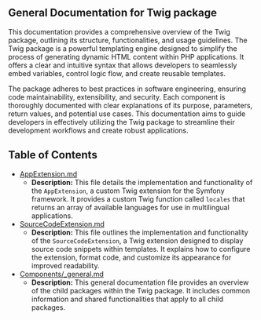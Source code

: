 ## General Documentation for Twig package

This documentation provides a comprehensive overview of the Twig package, outlining its structure, functionalities, and usage guidelines. The Twig package is a powerful templating engine designed to simplify the process of generating dynamic HTML content within PHP applications. It offers a clear and intuitive syntax that allows developers to seamlessly embed variables, control logic flow, and create reusable templates. 

The package adheres to best practices in software engineering, ensuring code maintainability, extensibility, and security. Each component is thoroughly documented with clear explanations of its purpose, parameters, return values, and potential use cases. This documentation aims to guide developers in effectively utilizing the Twig package to streamline their development workflows and create robust applications.

## Table of Contents
- [AppExtension.md](AppExtension.md) 
  - **Description:** This file details the implementation and functionality of the `AppExtension`, a custom Twig extension for the Symfony framework. It provides a custom Twig function called `locales` that returns an array of available languages for use in multilingual applications.
- [SourceCodeExtension.md](SourceCodeExtension.md) 
  - **Description:** This file outlines the implementation and functionality of the `SourceCodeExtension`, a Twig extension designed to display source code snippets within templates. It explains how to configure the extension, format code, and customize its appearance for improved readability.
- [Components/_general.md](Components/_general.md) 
  - **Description:** This general documentation file provides an overview of the child packages within the Twig package. It includes common information and shared functionalities that apply to all child packages. 


